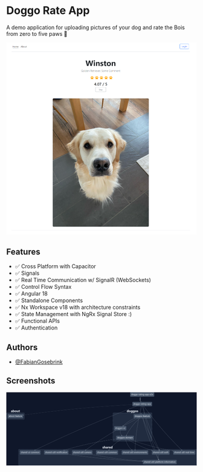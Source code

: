 # Doggo Rate App

A demo application for uploading pictures of your dog and rate the Bois from zero to five paws 🐾

![App Screenshot](.github/app.png)

## Features

- ✅ Cross Platform with Capacitor
- ✅ Signals
- ✅ Real Time Communication w/ SignalR (WebSockets)
- ✅ Control Flow Syntax
- ✅ Angular 18
- ✅ Standalone Components
- ✅ Nx Workspace v18 with architecture constraints
- ✅ State Management with NgRx Signal Store :)
- ✅ Functional APIs
- ✅ Authentication

## Authors

- [@FabianGosebrink](https://twitter.com/FabianGosebrink)

## Screenshots

![Arch Graph](.github/graph.png)
